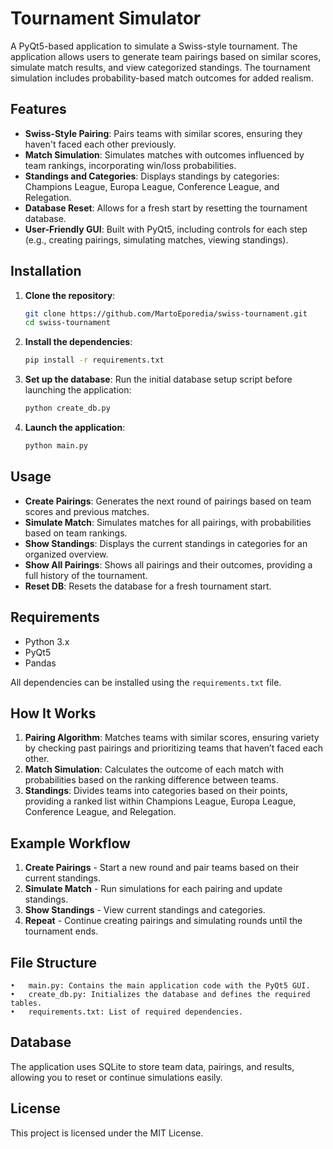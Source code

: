 # Tournament Simulator

A PyQt5-based application to simulate a Swiss-style tournament. The application allows users to generate team pairings based on similar scores, simulate match results, and view categorized standings. The tournament simulation includes probability-based match outcomes for added realism.

## Features

- **Swiss-Style Pairing**: Pairs teams with similar scores, ensuring they haven't faced each other previously.
- **Match Simulation**: Simulates matches with outcomes influenced by team rankings, incorporating win/loss probabilities.
- **Standings and Categories**: Displays standings by categories: Champions League, Europa League, Conference League, and Relegation.
- **Database Reset**: Allows for a fresh start by resetting the tournament database.
- **User-Friendly GUI**: Built with PyQt5, including controls for each step (e.g., creating pairings, simulating matches, viewing standings).

## Installation

1. **Clone the repository**:
   ```bash
   git clone https://github.com/MartoEporedia/swiss-tournament.git
   cd swiss-tournament
   ```

2.	**Install the dependencies**:
    ```bash
    pip install -r requirements.txt
    ```

3.	**Set up the database**:
    Run the initial database setup script before launching the application:
    ```bash
    python create_db.py
    ```

4.	**Launch the application**:
    ```bash
    python main.py
    ```
## Usage

- **Create Pairings**: Generates the next round of pairings based on team scores and previous matches.
- **Simulate Match**: Simulates matches for all pairings, with probabilities based on team rankings.
- **Show Standings**: Displays the current standings in categories for an organized overview.
- **Show All Pairings**: Shows all pairings and their outcomes, providing a full history of the tournament.
- **Reset DB**: Resets the database for a fresh tournament start.

## Requirements

- Python 3.x
- PyQt5
- Pandas

All dependencies can be installed using the `requirements.txt` file.

## How It Works

1. **Pairing Algorithm**: Matches teams with similar scores, ensuring variety by checking past pairings and prioritizing teams that haven’t faced each other.
2. **Match Simulation**: Calculates the outcome of each match with probabilities based on the ranking difference between teams.
3. **Standings**: Divides teams into categories based on their points, providing a ranked list within Champions League, Europa League, Conference League, and Relegation.

## Example Workflow

1.	**Create Pairings** - Start a new round and pair teams based on their current standings.
2.	**Simulate Match** - Run simulations for each pairing and update standings.
3.	**Show Standings** - View current standings and categories.
4.	**Repeat** - Continue creating pairings and simulating rounds until the tournament ends.

## File Structure

	•	main.py: Contains the main application code with the PyQt5 GUI.
	•	create_db.py: Initializes the database and defines the required tables.
	•	requirements.txt: List of required dependencies.

## Database

The application uses SQLite to store team data, pairings, and results, allowing you to reset or continue simulations easily.

## License

This project is licensed under the MIT License.
